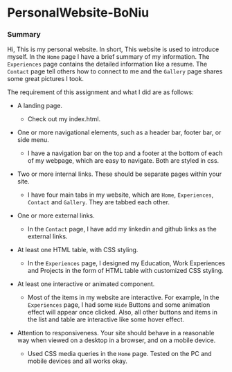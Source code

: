 # PersonalWebsite-BoNiu
### Summary

Hi, This is my personal website. In short, This website is used to introduce myself. In the `Home` page I have a brief summary of my information. The `Experiences` page contains the detailed information like a resume. The `Contact` page tell others how to connect to me and the `Gallery` page shares some great pictures I took.

The requirement of this assignment and what I did are as follows:

* A landing page. 
  * Check out my index.html.
* One or more navigational elements, such as a header bar, footer bar, or side menu.
  * I have a navigation bar on the top and a footer at the bottom of each of my webpage, which are easy to navigate. Both are styled in css.

* Two or more internal links. These should be separate pages within your site. 
    * I have four main tabs in my website, which are `Home`, `Experiences`, `Contact` and `Gallery`. They are tabbed each other.
* One or more external links.
  * In the `Contact` page, I have add my linkedin and github links as the external links.
* At least one HTML table, with CSS styling. 
  * In the `Experiences` page, I designed my Education, Work Experiences and Projects in the form of HTML table with customized CSS styling.
* At least one interactive or animated component. 
  * Most of the items in my website are interactive. For example, In the `Experiences` page, I had some `Hide` Buttons and some animation effect will appear once clicked. Also, all other buttons and items in the list and table are interactive like some hover effect.
* Attention to responsiveness. Your site should behave in a reasonable way when viewed on a desktop in a browser, and on a mobile device. 
  * Used CSS media queries in the `Home` page. Tested on the PC and mobile devices and all works okay.